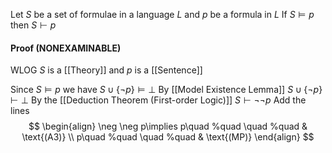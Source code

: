 Let $S$ be a set of formulae in a language $L$ and $p$ be a formula in $L$
If $S\models p$ then $S\vdash p$
#### Proof (NONEXAMINABLE)
WLOG $S$ is a [[Theory]] and $p$ is a [[Sentence]]

Since $S\models p$ we have $S\cup \{ \neg p \}\models \bot$
By [[Model Existence Lemma]] $S\cup \{ \neg p \}\vdash \bot$
By the [[Deduction Theorem (First-order Logic)]] $S\vdash \neg \neg p$
Add the lines
$$
\begin{align}
\neg \neg p\implies p\quad %quad
\quad %quad
 & \text{(A3)} \\
p\quad %quad
\quad %quad
 & \text{(MP)}
\end{align}
$$